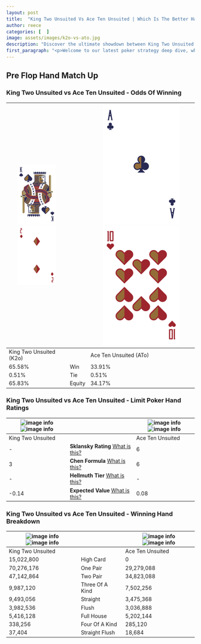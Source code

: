 ```yaml
---
layout: post
title:  "King Two Unsuited Vs Ace Ten Unsuited | Which Is The Better Hand In Poker? A Complete Guide"
author: reece
categories: [  ]
image: assets/images/k2o-vs-ato.jpg
description: "Discover the ultimate showdown between King Two Unsuited and Ace Ten Unsuited in poker! Uncover the odds, strategies, and scenarios where one hand triumphs over the other. Get ready to up your poker game with this thrilling analysis."
first_paragraph: "<p>Welcome to our latest poker strategy deep dive, where we're pitting two distinct hands against each other in a high-stakes showdown: King Two Unsuited vs Ace Ten Unsuited.</p><p>In the dynamic world of poker, every decision counts, and knowing which hand holds the upper hand is key to your success at the table.</p><p>In this article, we'll dissect these two hands, explore the scenarios where one dominates the other, and equip you with the knowledge to make strategic choices that can tip the odds in your favor.</p><p>Get ready to unravel the intriguing dynamics of these poker hands and elevate your game to new heights.</p>"
---
```




[comment]: # (sp0)

## Pre Flop Hand Match Up

<div class="table hand-ratings" markdown="1"> 



### King Two Unsuited vs Ace Ten Unsuited - Odds Of Winning


    
| ![image info](assets/images/hand1/K.png) ![image info](assets/images/hand1/2o.png) |  | ![image info](assets/images/hand2/A.png) ![image info](assets/images/hand2/To.png) |
| -------- | -------- | -------- |
| King Two Unsuited (K2o) |  | Ace Ten Unsuited (ATo) |
| 65.58% | Win | 33.91% |
| 0.51% | Tie | 0.51% |
| 65.83% | Equity | 34.17% |




[comment]: # (sp1)



### King Two Unsuited vs Ace Ten Unsuited - Limit Poker Hand Ratings


    
| ![image info](https://www.riverpairs.com/assets/images/hand1/K.png) ![image info](https://www.riverpairs.com/assets/images/hand1/2o.png) |  | ![image info](https://www.riverpairs.com/assets/images/hand2/A.png) ![image info](https://www.riverpairs.com/assets/images/hand2/To.png) |
| -------- | -------- | -------- |
| King Two Unsuited |  | Ace Ten Unsuited |
| - | **Sklansky Rating** [What is this?](/sklansky-rating-explained) | 6 |
| 3 | **Chen Formula** [What is this?](/chen-formula-explained) | 6 |
| - | **Hellmuth Tier** [What is this?](/Hellmuth-tier-explained) | - |
| -0.14 | **Expected Value** [What is this?](/expected-value-explained) | 0.08 |




[comment]: # (sp2)



### King Two Unsuited vs Ace Ten Unsuited - Winning Hand Breakdown


    
| ![image info](https://www.riverpairs.com/assets/images/hand1/K.png) ![image info](https://www.riverpairs.com/assets/images/hand1/2o.png) |  | ![image info](https://www.riverpairs.com/assets/images/hand2/A.png) ![image info](https://www.riverpairs.com/assets/images/hand2/To.png) |
| -------- | -------- | -------- |
| King Two Unsuited |  | Ace Ten Unsuited |
| 15,022,800 | High Card | 0 |
| 70,276,176 | One Pair | 29,279,088 |
| 47,142,864 | Two Pair | 34,823,088 |
| 9,987,120 | Three Of A Kind | 7,502,256 |
| 9,493,056 | Straight | 3,475,368 |
| 3,982,536 | Flush | 3,036,888 |
| 5,416,128 | Full House | 5,202,144 |
| 338,256 | Four Of A Kind | 285,120 |
| 37,404 | Straight Flush | 18,684 |




[comment]: # (sp3)



</div>

[comment]: # (sp4)



[comment]: # (sp5)

